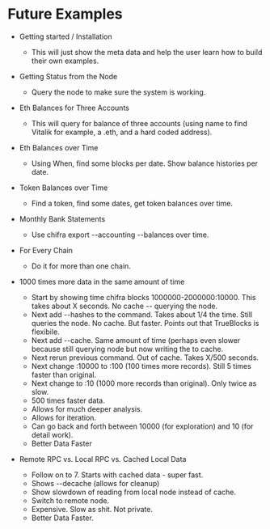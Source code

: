# Future Examples

- Getting started / Installation
  - This will just show the meta data and help the user learn how to build their own examples.

- Getting Status from the Node
  - Query the node to make sure the system is working.

- Eth Balances for Three Accounts
  - This will query for balance of three accounts (using name to find Vitalik for example, a .eth, and a hard coded address).

- Eth Balances over Time
  - Using When, find some blocks per date. Show balance histories per date.

- Token Balances over Time
  - Find a token, find some dates, get token balances over time.

- Monthly Bank Statements
  - Use chifra export --accounting --balances over time.

- For Every Chain
  - Do it for more than one chain.

- 1000 times more data in the same amount of time
  - Start by showing time chifra blocks 1000000-2000000:10000. This takes about X seconds. No cache -- querying the node.
  - Next add --hashes to the command. Takes about 1/4 the time. Still queries the node. No cache. But faster. Points out that TrueBlocks is flexibile.
  - Next add --cache. Same amount of time (perhaps even slower because still querying node but now writing the to cache.
  - Next rerun previous command. Out of cache. Takes X/500 seconds.
  - Next change :10000 to :100 (100 times more records). Still 5 times faster than original.
  - Next change to :10 (1000 more records than original). Only twice as slow.
  - 500 times faster data.
  - Allows for much deeper analysis.
  - Allows for iteration.
  - Can go back and forth between 10000 (for exploration) and 10 (for detail work).
  - Better Data Faster

- Remote RPC vs. Local RPC vs. Cached Local Data
  - Follow on to 7. Starts with cached data - super fast.
  - Shows --decache (allows for cleanup)
  - Show slowdown of reading from local node instead of cache.
  - Switch to remote node.
  - Expensive. Slow as shit. Not private.
  - Better Data Faster.
